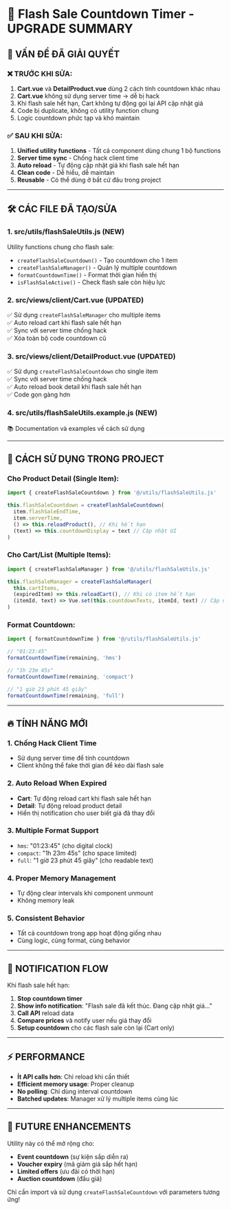 # 🚀 Flash Sale Countdown Timer - UPGRADE SUMMARY

## 📌 VẤN ĐỀ ĐÃ GIẢI QUYẾT

### ❌ TRƯỚC KHI SỬA:
1. **Cart.vue** và **DetailProduct.vue** dùng 2 cách tính countdown khác nhau
2. **Cart.vue** không sử dụng server time → dễ bị hack
3. Khi flash sale hết hạn, Cart không tự động gọi lại API cập nhật giá
4. Code bị duplicate, không có utility function chung
5. Logic countdown phức tạp và khó maintain

### ✅ SAU KHI SỬA:
1. **Unified utility functions** - Tất cả component dùng chung 1 bộ functions
2. **Server time sync** - Chống hack client time
3. **Auto reload** - Tự động cập nhật giá khi flash sale hết hạn
4. **Clean code** - Dễ hiểu, dễ maintain
5. **Reusable** - Có thể dùng ở bất cứ đâu trong project

---

## 🛠️ CÁC FILE ĐÃ TẠO/SỬA

### 1. **src/utils/flashSaleUtils.js** (NEW)
Utility functions chung cho flash sale:
- `createFlashSaleCountdown()` - Tạo countdown cho 1 item
- `createFlashSaleManager()` - Quản lý multiple countdown
- `formatCountdownTime()` - Format thời gian hiển thị
- `isFlashSaleActive()` - Check flash sale còn hiệu lực

### 2. **src/views/client/Cart.vue** (UPDATED)
✅ Sử dụng `createFlashSaleManager` cho multiple items  
✅ Auto reload cart khi flash sale hết hạn  
✅ Sync với server time chống hack  
✅ Xóa toàn bộ code countdown cũ  

### 3. **src/views/client/DetailProduct.vue** (UPDATED)
✅ Sử dụng `createFlashSaleCountdown` cho single item  
✅ Sync với server time chống hack  
✅ Auto reload book detail khi flash sale hết hạn  
✅ Code gọn gàng hơn  

### 4. **src/utils/flashSaleUtils.example.js** (NEW)
📚 Documentation và examples về cách sử dụng

---

## 🎯 CÁCH SỬ DỤNG TRONG PROJECT

### Cho Product Detail (Single Item):
```javascript
import { createFlashSaleCountdown } from '@/utils/flashSaleUtils.js'

this.flashSaleCountdown = createFlashSaleCountdown(
  item.flashSaleEndTime,
  item.serverTime,
  () => this.reloadProduct(), // Khi hết hạn
  (text) => this.countdownDisplay = text // Cập nhật UI
)
```

### Cho Cart/List (Multiple Items):
```javascript
import { createFlashSaleManager } from '@/utils/flashSaleUtils.js'

this.flashSaleManager = createFlashSaleManager(
  this.cartItems,
  (expiredItem) => this.reloadCart(), // Khi có item hết hạn
  (itemId, text) => Vue.set(this.countdownTexts, itemId, text) // Cập nhật UI
)
```

### Format Countdown:
```javascript
import { formatCountdownTime } from '@/utils/flashSaleUtils.js'

// "01:23:45"
formatCountdownTime(remaining, 'hms')

// "1h 23m 45s"  
formatCountdownTime(remaining, 'compact')

// "1 giờ 23 phút 45 giây"
formatCountdownTime(remaining, 'full')
```

---

## 🔥 TÍNH NĂNG MỚI

### 1. **Chống Hack Client Time**
- Sử dụng server time để tính countdown
- Client không thể fake thời gian để kéo dài flash sale

### 2. **Auto Reload When Expired**
- **Cart**: Tự động reload cart khi flash sale hết hạn
- **Detail**: Tự động reload product detail
- Hiển thị notification cho user biết giá đã thay đổi

### 3. **Multiple Format Support**
- `hms`: "01:23:45" (cho digital clock)
- `compact`: "1h 23m 45s" (cho space limited)
- `full`: "1 giờ 23 phút 45 giây" (cho readable text)

### 4. **Proper Memory Management**
- Tự động clear intervals khi component unmount
- Không memory leak

### 5. **Consistent Behavior**
- Tất cả countdown trong app hoạt động giống nhau
- Cùng logic, cùng format, cùng behavior

---

## 📱 NOTIFICATION FLOW

Khi flash sale hết hạn:
1. **Stop countdown timer**
2. **Show info notification**: "Flash sale đã kết thúc. Đang cập nhật giá..."
3. **Call API** reload data
4. **Compare prices** và notify user nếu giá thay đổi
5. **Setup countdown** cho các flash sale còn lại (Cart only)

---

## ⚡ PERFORMANCE

- **Ít API calls hơn**: Chỉ reload khi cần thiết
- **Efficient memory usage**: Proper cleanup
- **No polling**: Chỉ dùng interval countdown
- **Batched updates**: Manager xử lý multiple items cùng lúc

---

## 🚀 FUTURE ENHANCEMENTS

Utility này có thể mở rộng cho:
- **Event countdown** (sự kiện sắp diễn ra)
- **Voucher expiry** (mã giảm giá sắp hết hạn)
- **Limited offers** (ưu đãi có thời hạn)
- **Auction countdown** (đấu giá)

Chỉ cần import và sử dụng `createFlashSaleCountdown` với parameters tương ứng!
